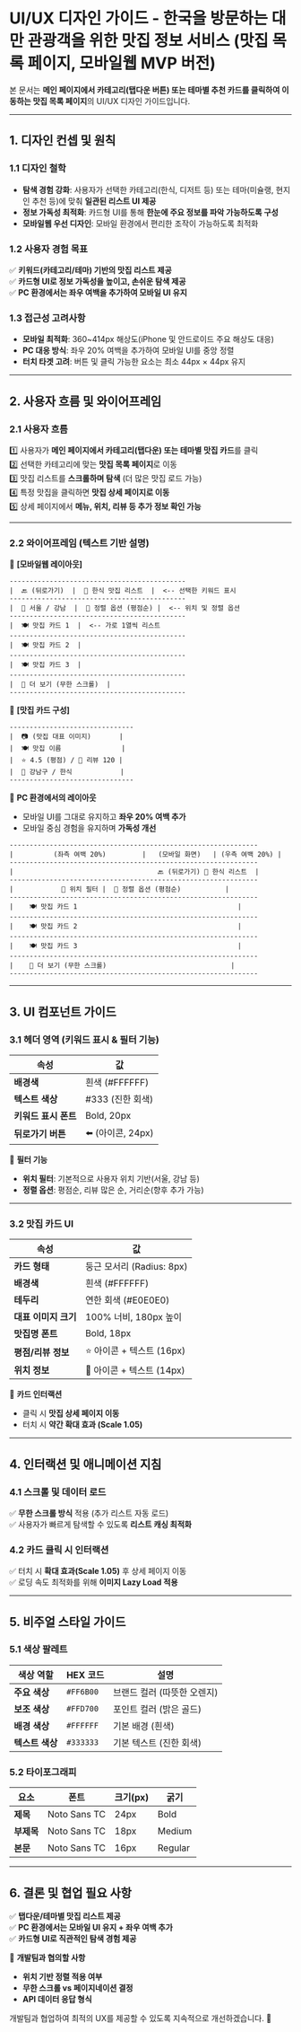 # **UI/UX 디자인 가이드 - 한국을 방문하는 대만 관광객을 위한 맛집 정보 서비스 (맛집 목록 페이지, 모바일웹 MVP 버전)**

본 문서는 **메인 페이지에서 카테고리(탭다운 버튼) 또는 테마별 추천 카드를 클릭하여 이동하는 맛집 목록 페이지**의 UI/UX 디자인 가이드입니다.

---

## **1. 디자인 컨셉 및 원칙**

### **1.1 디자인 철학**

- **탐색 경험 강화**: 사용자가 선택한 카테고리(한식, 디저트 등) 또는 테마(미슐랭, 현지인 추천 등)에 맞춰 **일관된 리스트 UI 제공**
- **정보 가독성 최적화**: 카드형 UI를 통해 **한눈에 주요 정보를 파악 가능하도록 구성**
- **모바일웹 우선 디자인**: 모바일 환경에서 편리한 조작이 가능하도록 최적화

### **1.2 사용자 경험 목표**

✅ **키워드(카테고리/테마) 기반의 맛집 리스트 제공**  
✅ **카드형 UI로 정보 가독성을 높이고, 손쉬운 탐색 제공**  
✅ **PC 환경에서는 좌우 여백을 추가하여 모바일 UI 유지**

### **1.3 접근성 고려사항**

- **모바일 최적화**: 360~414px 해상도(iPhone 및 안드로이드 주요 해상도 대응)
- **PC 대응 방식**: 좌우 20% 여백을 추가하여 모바일 UI를 중앙 정렬
- **터치 타겟 고려**: 버튼 및 클릭 가능한 요소는 최소 44px × 44px 유지

---

## **2. 사용자 흐름 및 와이어프레임**

### **2.1 사용자 흐름**

1️⃣ 사용자가 **메인 페이지에서 카테고리(탭다운) 또는 테마별 맛집 카드**를 클릭  
2️⃣ 선택한 카테고리에 맞는 **맛집 목록 페이지**로 이동  
3️⃣ 맛집 리스트를 **스크롤하며 탐색** (더 많은 맛집 로드 가능)  
4️⃣ 특정 맛집을 클릭하면 **맛집 상세 페이지로 이동**  
5️⃣ 상세 페이지에서 **메뉴, 위치, 리뷰 등 추가 정보 확인 가능**

---

### **2.2 와이어프레임 (텍스트 기반 설명)**

📌 **[모바일웹 레이아웃]**

```
--------------------------------------------
|  🔙 (뒤로가기)  |  🍜 한식 맛집 리스트  |  <-- 선택한 키워드 표시
--------------------------------------------
|  📍 서울 / 강남  |  🔽 정렬 옵션 (평점순) |  <-- 위치 및 정렬 옵션
--------------------------------------------
|  🍽️ 맛집 카드 1  |  <-- 가로 1열씩 리스트
--------------------------------------------
|  🍽️ 맛집 카드 2  |
--------------------------------------------
|  🍽️ 맛집 카드 3  |
--------------------------------------------
|  📖 더 보기 (무한 스크롤)  |
--------------------------------------------
```

📌 **[맛집 카드 구성]**

```
-------------------------------
|  📷 (맛집 대표 이미지)       |
|  🍽️ 맛집 이름               |
|  ⭐️ 4.5 (평점) / 💬 리뷰 120 |
|  📍 강남구 / 한식            |
-------------------------------
```

📌 **PC 환경에서의 레이아웃**

- 모바일 UI를 그대로 유지하고 **좌우 20% 여백 추가**
- 모바일 중심 경험을 유지하며 **가독성 개선**

```
--------------------------------------------------------------
|          (좌측 여백 20%)         |   (모바일 화면)   | (우측 여백 20%) |
--------------------------------------------------------------
|                                    🔙 (뒤로가기) 🍜 한식 리스트  |
--------------------------------------------------------------
|            📍 위치 필터 |  🔽 정렬 옵션 (평점순)           |
--------------------------------------------------------------
|    🍽️ 맛집 카드 1                                        |
--------------------------------------------------------------
|    🍽️ 맛집 카드 2                                        |
--------------------------------------------------------------
|    🍽️ 맛집 카드 3                                        |
--------------------------------------------------------------
|    📖 더 보기 (무한 스크롤)                               |
--------------------------------------------------------------
```

---

## **3. UI 컴포넌트 가이드**

### **3.1 헤더 영역 (키워드 표시 & 필터 기능)**

| 속성                 | 값                |
| -------------------- | ----------------- |
| **배경색**           | 흰색 (#FFFFFF)    |
| **텍스트 색상**      | #333 (진한 회색)  |
| **키워드 표시 폰트** | Bold, 20px        |
| **뒤로가기 버튼**    | ⬅️ (아이콘, 24px) |

📌 **필터 기능**

- **위치 필터**: 기본적으로 사용자 위치 기반(서울, 강남 등)
- **정렬 옵션**: 평점순, 리뷰 많은 순, 거리순(향후 추가 가능)

---

### **3.2 맛집 카드 UI**

| 속성                 | 값                         |
| -------------------- | -------------------------- |
| **카드 형태**        | 둥근 모서리 (Radius: 8px)  |
| **배경색**           | 흰색 (#FFFFFF)             |
| **테두리**           | 연한 회색 (#E0E0E0)        |
| **대표 이미지 크기** | 100% 너비, 180px 높이      |
| **맛집명 폰트**      | Bold, 18px                 |
| **평점/리뷰 정보**   | ⭐️ 아이콘 + 텍스트 (16px) |
| **위치 정보**        | 📍 아이콘 + 텍스트 (14px)  |

📌 **카드 인터랙션**

- 클릭 시 **맛집 상세 페이지 이동**
- 터치 시 **약간 확대 효과 (Scale 1.05)**

---

## **4. 인터랙션 및 애니메이션 지침**

### **4.1 스크롤 및 데이터 로드**

✅ **무한 스크롤 방식** 적용 (추가 리스트 자동 로드)  
✅ 사용자가 빠르게 탐색할 수 있도록 **리스트 캐싱 최적화**

### **4.2 카드 클릭 시 인터랙션**

✅ 터치 시 **확대 효과(Scale 1.05)** 후 상세 페이지 이동  
✅ 로딩 속도 최적화를 위해 **이미지 Lazy Load 적용**

---

## **5. 비주얼 스타일 가이드**

### **5.1 색상 팔레트**

| 색상 역할       | HEX 코드  | 설명                        |
| --------------- | --------- | --------------------------- |
| **주요 색상**   | `#FF6B00` | 브랜드 컬러 (따뜻한 오렌지) |
| **보조 색상**   | `#FFD700` | 포인트 컬러 (밝은 골드)     |
| **배경 색상**   | `#FFFFFF` | 기본 배경 (흰색)            |
| **텍스트 색상** | `#333333` | 기본 텍스트 (진한 회색)     |

### **5.2 타이포그래피**

| 요소       | 폰트         | 크기(px) | 굵기    |
| ---------- | ------------ | -------- | ------- |
| **제목**   | Noto Sans TC | 24px     | Bold    |
| **부제목** | Noto Sans TC | 18px     | Medium  |
| **본문**   | Noto Sans TC | 16px     | Regular |

---

## **6. 결론 및 협업 필요 사항**

✅ **탭다운/테마별 맛집 리스트 제공**  
✅ **PC 환경에서는 모바일 UI 유지 + 좌우 여백 추가**  
✅ **카드형 UI로 직관적인 탐색 경험 제공**

🚀 **개발팀과 협의할 사항**

- **위치 기반 정렬 적용 여부**
- **무한 스크롤 vs 페이지네이션 결정**
- **API 데이터 응답 형식**

개발팀과 협업하여 최적의 UX를 제공할 수 있도록 지속적으로 개선하겠습니다. 🎯
